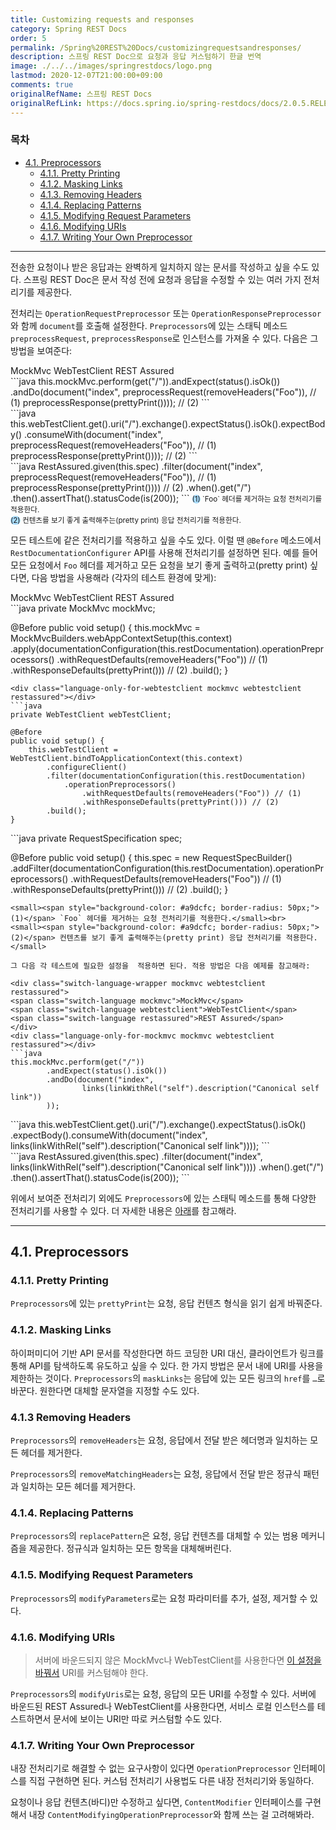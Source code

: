 ```yaml
---
title: Customizing requests and responses
category: Spring REST Docs
order: 5
permalink: /Spring%20REST%20Docs/customizingrequestsandresponses/
description: 스프링 REST Doc으로 요청과 응답 커스텀하기 한글 번역
image: ./../../images/springrestdocs/logo.png
lastmod: 2020-12-07T21:00:00+09:00
comments: true
originalRefName: 스프링 REST Docs
originalRefLink: https://docs.spring.io/spring-restdocs/docs/2.0.5.RELEASE/reference/html5/#customizing-requests-and-responses
---
```

<script>defaultLanguages = ['mockmvc']</script>

### 목차

- [4.1. Preprocessors](#41-preprocessors)
  + [4.1.1. Pretty Printing](#411-pretty-printing)
  + [4.1.2. Masking Links](#412-masking-links)
  + [4.1.3. Removing Headers](#413-removing-headers)
  + [4.1.4. Replacing Patterns](#414-replacing-patterns)
  + [4.1.5. Modifying Request Parameters](#415-modifying-request-parameters)
  + [4.1.6. Modifying URIs](#416-modifying-uris)
  + [4.1.7. Writing Your Own Preprocessor](#417-writing-your-own-preprocessor)

---

전송한 요청이나 받은 응답과는 완벽하게 일치하지 않는 문서를 작성하고 싶을 수도 있다. 스프링 REST Doc은 문서 작성 전에 요청과 응답을 수정할 수 있는 여러 가지 전처리기를 제공한다.

전처리는 `OperationRequestPreprocessor` 또는 `OperationResponsePreprocessor`와 함께 `document`를 호출해 설정한다. `Preprocessors`에 있는 스태틱 메소드 `preprocessRequest`, `preprocessResponse`로 인스턴스를 가져올 수 있다. 다음은 그 방법을 보여준다:

<div class="switch-language-wrapper mockmvc webtestclient restassured">
<span class="switch-language mockmvc">MockMvc</span>
<span class="switch-language webtestclient">WebTestClient</span>
<span class="switch-language restassured">REST Assured</span>
</div>
<div class="language-only-for-mockmvc mockmvc webtestclient restassured"></div>
```java
this.mockMvc.perform(get("/")).andExpect(status().isOk())
	.andDo(document("index", preprocessRequest(removeHeaders("Foo")), // (1)
			preprocessResponse(prettyPrint()))); // (2)
```
<div class="language-only-for-webtestclient mockmvc webtestclient restassured"></div>
```java
this.webTestClient.get().uri("/").exchange().expectStatus().isOk().expectBody()
	.consumeWith(document("index",
		preprocessRequest(removeHeaders("Foo")), // (1)
		preprocessResponse(prettyPrint()))); // (2)
```
<div class="language-only-for-restassured mockmvc webtestclient restassured"></div>
```java
RestAssured.given(this.spec)
	.filter(document("index", preprocessRequest(removeHeaders("Foo")), // (1)
			preprocessResponse(prettyPrint()))) // (2)
.when().get("/")
.then().assertThat().statusCode(is(200));
```
<small><span style="background-color: #a9dcfc; border-radius: 50px;">(1)</span> `Foo` 헤더를 제거하는 요청 전처리기를 적용한다.</small><br>
<small><span style="background-color: #a9dcfc; border-radius: 50px;">(2)</span> 컨텐츠를 보기 좋게 출력해주는(pretty print) 응답 전처리기를 적용한다.</small>

모든 테스트에 같은 전처리기를 적용하고 싶을 수도 있다. 이럴 땐 `@Before` 메소드에서 `RestDocumentationConfigurer` API를 사용해 전처리기를 설정하면 된다. 예를 들어 모든 요청에서 `Foo` 헤더를 제거하고 모든 요청을 보기 좋게 출력하고(pretty print) 싶다면, 다음 방법을 사용해라 (각자의 테스트 환경에 맞게):

<div class="switch-language-wrapper mockmvc webtestclient restassured">
<span class="switch-language mockmvc">MockMvc</span>
<span class="switch-language webtestclient">WebTestClient</span>
<span class="switch-language restassured">REST Assured</span>
</div>
<div class="language-only-for-mockmvc mockmvc webtestclient restassured"></div>
```java
private MockMvc mockMvc;

@Before
public void setup() {
	this.mockMvc = MockMvcBuilders.webAppContextSetup(this.context)
		.apply(documentationConfiguration(this.restDocumentation).operationPreprocessors()
			.withRequestDefaults(removeHeaders("Foo")) // (1)
			.withResponseDefaults(prettyPrint())) // (2)
		.build();
}
```
<div class="language-only-for-webtestclient mockmvc webtestclient restassured"></div>
```java
private WebTestClient webTestClient;

@Before
public void setup() {
	this.webTestClient = WebTestClient.bindToApplicationContext(this.context)
		.configureClient()
		.filter(documentationConfiguration(this.restDocumentation)
			.operationPreprocessors()
				.withRequestDefaults(removeHeaders("Foo")) // (1)
				.withResponseDefaults(prettyPrint())) // (2)
		.build();
}
```
<div class="language-only-for-restassured mockmvc webtestclient restassured"></div>
```java
private RequestSpecification spec;

@Before
public void setup() {
	this.spec = new RequestSpecBuilder()
		.addFilter(documentationConfiguration(this.restDocumentation).operationPreprocessors()
			.withRequestDefaults(removeHeaders("Foo")) // (1)
			.withResponseDefaults(prettyPrint())) // (2)
		.build();
}
```
<small><span style="background-color: #a9dcfc; border-radius: 50px;">(1)</span> `Foo` 헤더를 제거하는 요청 전처리기를 적용한다.</small><br>
<small><span style="background-color: #a9dcfc; border-radius: 50px;">(2)</span> 컨텐츠를 보기 좋게 출력해주는(pretty print) 응답 전처리기를 적용한다.</small>

그 다음 각 테스트에 필요한 설정을  적용하면 된다. 적용 방법은 다음 예제를 참고해라:

<div class="switch-language-wrapper mockmvc webtestclient restassured">
<span class="switch-language mockmvc">MockMvc</span>
<span class="switch-language webtestclient">WebTestClient</span>
<span class="switch-language restassured">REST Assured</span>
</div>
<div class="language-only-for-mockmvc mockmvc webtestclient restassured"></div>
```java
this.mockMvc.perform(get("/"))
		.andExpect(status().isOk())
		.andDo(document("index",
				links(linkWithRel("self").description("Canonical self link"))
		));
```
<div class="language-only-for-webtestclient mockmvc webtestclient restassured"></div>
```java
this.webTestClient.get().uri("/").exchange().expectStatus().isOk()
	.expectBody().consumeWith(document("index",
		links(linkWithRel("self").description("Canonical self link"))));
```
<div class="language-only-for-restassured mockmvc webtestclient restassured"></div>
```java
RestAssured.given(this.spec)
	.filter(document("index",
		links(linkWithRel("self").description("Canonical self link"))))
	.when().get("/")
	.then().assertThat().statusCode(is(200));
```

위에서 보여준 전처리기 외에도 `Preprocessors`에 있는 스태틱 메소드를 통해 다양한 전처리기를 사용할 수 있다. 더 자세한 내용은 [아래](#41-preprocessors)를 참고해라.

---

## 4.1. Preprocessors

### 4.1.1. Pretty Printing

`Preprocessors`에 있는 `prettyPrint`는 요청, 응답 컨텐츠 형식을 읽기 쉽게 바꿔준다.

### 4.1.2. Masking Links

하이퍼미디어 기반 API 문서를 작성한다면 하드 코딩한 URI 대신, 클라이언트가 링크를 통해 API를 탐색하도록 유도하고 싶을 수 있다. 한 가지 방법은 문서 내에 URI를 사용을 제한하는 것이다. `Preprocessors`의 `maskLinks`는 응답에 있는 모든 링크의 `href`를 `…`로 바꾼다. 원한다면 대체할 문자열을 지정할 수도 있다.

### 4.1.3 Removing Headers

`Preprocessors`의 `removeHeaders`는 요청, 응답에서 전달 받은 헤더명과 일치하는 모든 헤더를 제거한다.

`Preprocessors`의 `removeMatchingHeaders`는 요청, 응답에서 전달 받은 정규식 패턴과 일치하는 모든 헤더를 제거한다.

### 4.1.4. Replacing Patterns

`Preprocessors`의 `replacePattern`은 요청, 응답 컨텐츠를 대체할 수 있는 범용 메커니즘을 제공한다. 정규식과 일치하는 모든 항목을 대체해버린다.

### 4.1.5. Modifying Request Parameters

`Preprocessors`의 `modifyParameters`로는 요청 파라미터를 추가, 설정, 제거할 수 있다.

### 4.1.6. Modifying URIs

> 서버에 바운드되지 않은 MockMvc나 WebTestClient를 사용한다면 [이 설정을 바꿔서](../configuration#51-documented-uris) URI를 커스텀해야 한다.

`Preprocessors`의 `modifyUris`로는 요청, 응답의 모든 URI를 수정할 수 있다. 서버에 바운드된 REST Assured나 WebTestClient를 사용한다면, 서비스 로컬 인스턴스를 테스트하면서 문서에 보이는 URI만 따로 커스텀할 수도 있다.

### 4.1.7. Writing Your Own Preprocessor

내장 전처리기로 해결할 수 없는 요구사항이 있다면 `OperationPreprocessor` 인터페이스를 직접 구현하면 된다. 커스텀 전처리기 사용법도 다른 내장 전처리기와 동일하다.

요청이나 응답 컨텐츠(바디)만 수정하고 싶다면, `ContentModifier` 인터페이스를 구현해서 내장 `ContentModifyingOperationPreprocessor`와 함께 쓰는 걸 고려해봐라.